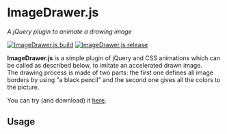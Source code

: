 # ImageDrawer.js
*A jQuery plugin to animate a drawing image*

[![ImageDrawer.js build](https://img.shields.io/appveyor/ci/gruntjs/grunt.svg)](https://github.com/UstymUkhman/ImageDrawer.js/blob/master/script/imagedrawer.js)
[![ImageDrawer.js release](https://img.shields.io/badge/release-v1.0.0-brightgreen.svg)](https://github.com/UstymUkhman/ImageDrawer.js)

**ImageDrawer.js** is a simple plugin of jQuery and CSS animations which can be called as described below, to imitate an accelerated drawn image.<br>
The drawing process is made of two parts: the first one defines all image borders by using "a black pencil" and the second one gives all the colors to the picture.

You can try (and download) it [here](http://ustymukhman.github.io/ImageDrawer.js/).<br>

## Usage
